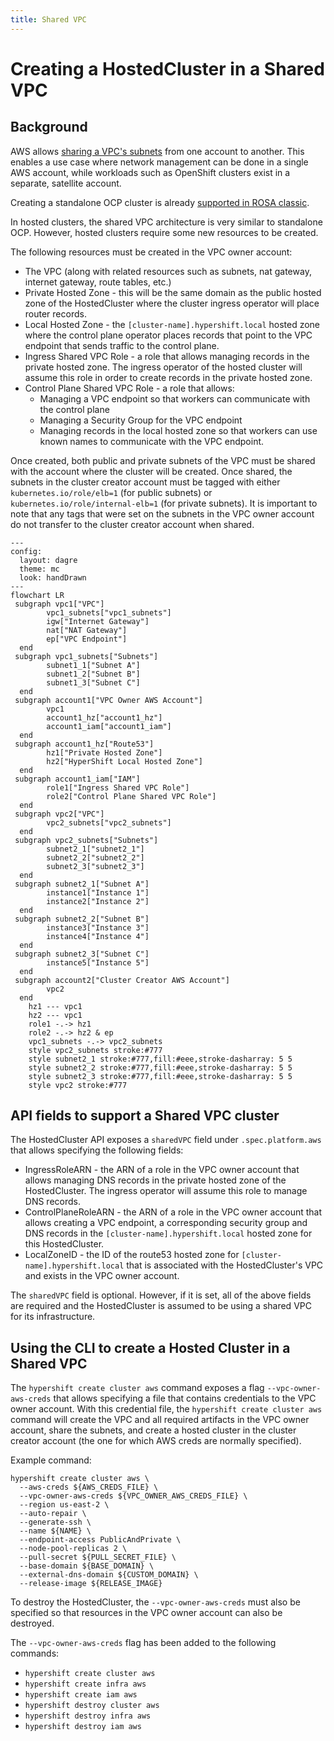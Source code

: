 ```yaml
---
title: Shared VPC
---
```


# Creating a HostedCluster in a Shared VPC

## Background

AWS allows [sharing a VPC's subnets](https://docs.aws.amazon.com/vpc/latest/userguide/vpc-sharing.html) from one account to another.
This enables a use case where network management can be done in a single AWS account, while workloads such as OpenShift clusters exist
in a separate, satellite account.

Creating a standalone OCP cluster is already [supported in ROSA classic](https://docs.openshift.com/rosa/rosa_install_access_delete_clusters/rosa-shared-vpc-config.html). 

In hosted clusters, the shared VPC architecture is very similar to standalone OCP. However, hosted clusters require some new resources to be created.

The following resources must be created in the VPC owner account:

* The VPC (along with related resources such as subnets, nat gateway, internet gateway, route tables, etc.)
* Private Hosted Zone - this will be the same domain as the public hosted zone of the HostedCluster where the cluster ingress operator will place router records.
* Local Hosted Zone - the `[cluster-name].hypershift.local` hosted zone where the control plane operator places records that point to the VPC endpoint that sends traffic to the control plane.
* Ingress Shared VPC Role - a role that allows managing records in the private hosted zone. The ingress operator of the hosted cluster will assume this role in order to create records in the private hosted zone.
* Control Plane Shared VPC Role - a role that allows:
   - Managing a VPC endpoint so that workers can communicate with the control plane
   - Managing a Security Group for the VPC endpoint
   - Managing records in the local hosted zone so that workers can use known names to communicate with the VPC endpoint.


Once created, both public and private subnets of the VPC must be shared with the account where the cluster will be created.
Once shared, the subnets in the cluster creator account must be tagged with either `kubernetes.io/role/elb=1` (for public subnets)
or `kubernetes.io/role/internal-elb=1` (for private subnets). It is important to note that any tags that were set on the subnets in the VPC owner account do not transfer to the cluster creator account when shared.

```mermaid
---
config:
  layout: dagre
  theme: mc
  look: handDrawn
---
flowchart LR
 subgraph vpc1["VPC"]
        vpc1_subnets["vpc1_subnets"]
        igw["Internet Gateway"]
        nat["NAT Gateway"]
        ep["VPC Endpoint"]
  end
 subgraph vpc1_subnets["Subnets"]
        subnet1_1["Subnet A"]
        subnet1_2["Subnet B"]
        subnet1_3["Subnet C"]
  end
 subgraph account1["VPC Owner AWS Account"]
        vpc1
        account1_hz["account1_hz"]
        account1_iam["account1_iam"]
  end
 subgraph account1_hz["Route53"]
        hz1["Private Hosted Zone"]
        hz2["HyperShift Local Hosted Zone"]
  end
 subgraph account1_iam["IAM"]
        role1["Ingress Shared VPC Role"]
        role2["Control Plane Shared VPC Role"]
  end
 subgraph vpc2["VPC"]
        vpc2_subnets["vpc2_subnets"]
  end
 subgraph vpc2_subnets["Subnets"]
        subnet2_1["subnet2_1"]
        subnet2_2["subnet2_2"]
        subnet2_3["subnet2_3"]
  end
 subgraph subnet2_1["Subnet A"]
        instance1["Instance 1"]
        instance2["Instance 2"]
  end
 subgraph subnet2_2["Subnet B"]
        instance3["Instance 3"]
        instance4["Instance 4"]
  end
 subgraph subnet2_3["Subnet C"]
        instance5["Instance 5"]
  end
 subgraph account2["Cluster Creator AWS Account"]
        vpc2
  end
    hz1 --- vpc1
    hz2 --- vpc1
    role1 -.-> hz1
    role2 -.-> hz2 & ep
    vpc1_subnets -.-> vpc2_subnets
    style vpc2_subnets stroke:#777
    style subnet2_1 stroke:#777,fill:#eee,stroke-dasharray: 5 5
    style subnet2_2 stroke:#777,fill:#eee,stroke-dasharray: 5 5
    style subnet2_3 stroke:#777,fill:#eee,stroke-dasharray: 5 5
    style vpc2 stroke:#777
```

## API fields to support a Shared VPC cluster

The HostedCluster API exposes a `sharedVPC` field under `.spec.platform.aws` that allows specifying the following fields:
- IngressRoleARN - the ARN of a role in the VPC owner account that allows managing DNS records in the private hosted zone of the HostedCluster. The ingress operator will assume this role to manage DNS records.
- ControlPlaneRoleARN - the ARN of a role in the VPC owner account that allows creating a VPC endpoint, a corresponding security group and DNS records in the `[cluster-name].hypershift.local` hosted zone for this HostedCluster.
- LocalZoneID - the ID of the route53 hosted zone for `[cluster-name].hypershift.local` that is associated with the HostedCluster's VPC and exists in the VPC owner account.

The `sharedVPC` field is optional. However, if it is set, all of the above fields are required and the HostedCluster is assumed to be using a shared VPC for its infrastructure.


## Using the CLI to create a Hosted Cluster in a Shared VPC

The `hypershift create cluster aws` command exposes a flag `--vpc-owner-aws-creds` that allows specifying a file that contains credentials to the VPC owner account. With this credential file, the `hypershift create cluster aws` command will create the VPC and all required artifacts in the VPC owner account, share the subnets, and create a hosted cluster in the cluster creator account (the one for which AWS creds are normally specified).

Example command:

```
hypershift create cluster aws \
  --aws-creds ${AWS_CREDS_FILE} \
  --vpc-owner-aws-creds ${VPC_OWNER_AWS_CREDS_FILE} \
  --region us-east-2 \
  --auto-repair \
  --generate-ssh \
  --name ${NAME} \
  --endpoint-access PublicAndPrivate \
  --node-pool-replicas 2 \
  --pull-secret ${PULL_SECRET_FILE} \
  --base-domain ${BASE_DOMAIN} \
  --external-dns-domain ${CUSTOM_DOMAIN} \
  --release-image ${RELEASE_IMAGE}
```

To destroy the HostedCluster, the `--vpc-owner-aws-creds` must also be specified so that resources in the VPC owner account can also be destroyed.


The `--vpc-owner-aws-creds` flag has been added to the following commands:

* `hypershift create cluster aws`
* `hypershift create infra aws`
* `hypershift create iam aws`
* `hypershift destroy cluster aws`
* `hypershift destroy infra aws`
* `hypershift destroy iam aws`
